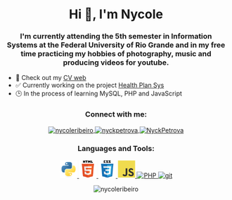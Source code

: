 <h1 align="center">Hi 👋, I'm Nycole</h1>
<h3 align="center">I'm currently attending the 5th semester in Information Systems at the Federal University of Rio Grande and in my free time practicing my hobbies of photography, music and producing videos for youtube.</h3>

- 📝 Check out my [CV web](https://nycoleribeiro.github.io/CurriculoWeb/)
- ✅ Currently working on the project [Health Plan Sys](https://github.com/NycoleRibeiro/Sistema-de-plano-de-saude)
- 🕒 In the process of learning MySQL, PHP and JavaScript

<h3 align="center">Connect with me:</h3>
<p align="center">
  <a href="https://linkedin.com/in/nycoleribeiro" target="_blank">
    <img align="center" src="https://raw.githubusercontent.com/rahuldkjain/github-profile-readme-generator/master/src/images/icons/Social/linked-in-alt.svg" alt="nycoleribeiro"     height="30" width="40" />
  </a>
  <a href="https://instagram.com/nyckpetrova" target="_blank">
    <img align="center" src="https://raw.githubusercontent.com/rahuldkjain/github-profile-readme-generator/master/src/images/icons/Social/instagram.svg" alt="nyckpetrova" height="30" width="40" />
  </a>
  <a href="https://www.youtube.com/c/NyckPetrova" target="_blank">
    <img align="center" src="https://raw.githubusercontent.com/rahuldkjain/github-profile-readme-generator/master/src/images/icons/Social/youtube.svg" alt="NyckPetrova" height="30" width="40" />
  </a>
</p>

<h3 align="center">Languages and Tools:</h3>
<p align="center"> 
  <a href="https://www.python.org" target="_blank"> 
    <img src="https://raw.githubusercontent.com/devicons/devicon/master/icons/python/python-original.svg" alt="python" width="40" height="40"/> 
  </a> 
  <a href="https://www.w3.org/html/" target="_blank"> 
    <img src="https://raw.githubusercontent.com/devicons/devicon/master/icons/html5/html5-original-wordmark.svg" alt="html5" width="40" height="40"/> 
  </a> 
  <a href="https://www.w3schools.com/css/" target="_blank"> 
    <img src="https://raw.githubusercontent.com/devicons/devicon/master/icons/css3/css3-original-wordmark.svg" alt="css3" width="40" height="40"/> 
  </a> 
  <a href="https://developer.mozilla.org/en-US/docs/Web/JavaScript" target="_blank"> 
    <img src="https://raw.githubusercontent.com/devicons/devicon/master/icons/javascript/javascript-original.svg" alt="javascript" width="40" height="40"/> 
  </a> 
  <a href="https://www.php.net/" target="_blank"> 
    <img src="https://upload.wikimedia.org/wikipedia/commons/thumb/2/27/PHP-logo.svg/2560px-PHP-logo.svg.png" alt="PHP" width="40" height="40"/> 
  </a> 
  <a href="https://git-scm.com/" target="_blank"> 
    <img src="https://www.vectorlogo.zone/logos/git-scm/git-scm-icon.svg" alt="git" width="40" height="40"/> 
  </a>   
</p>

<p align="center"><img src="https://github-readme-stats.vercel.app/api/top-langs?username=nycoleribeiro&show_icons=true&locale=en&layout=compact" alt="nycoleribeiro" /></p>



